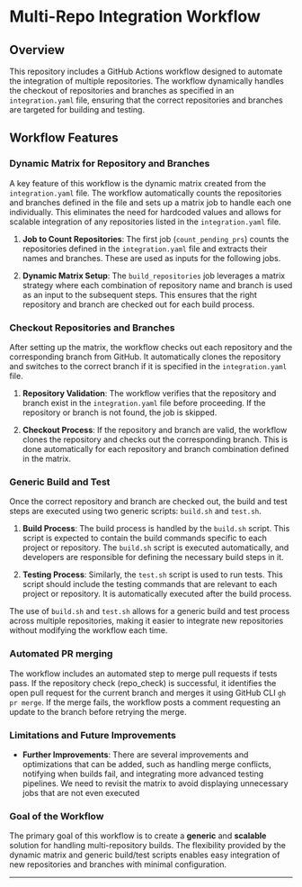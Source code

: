 # Multi-Repo Integration Workflow

## Overview

This repository includes a GitHub Actions workflow designed to automate the integration of multiple repositories. The workflow dynamically handles the checkout of repositories and branches as specified in an `integration.yaml` file, ensuring that the correct repositories and branches are targeted for building and testing.

## Workflow Features

### Dynamic Matrix for Repository and Branches

A key feature of this workflow is the dynamic matrix created from the `integration.yaml` file. The workflow automatically counts the repositories and branches defined in the file and sets up a matrix job to handle each one individually. This eliminates the need for hardcoded values and allows for scalable integration of any repositories listed in the `integration.yaml` file.

1. **Job to Count Repositories**: The first job (`count_pending_prs`) counts the repositories defined in the `integration.yaml` file and extracts their names and branches. These are used as inputs for the following jobs.
   
2. **Dynamic Matrix Setup**: The `build_repositories` job leverages a matrix strategy where each combination of repository name and branch is used as an input to the subsequent steps. This ensures that the right repository and branch are checked out for each build process.

### Checkout Repositories and Branches

After setting up the matrix, the workflow checks out each repository and the corresponding branch from GitHub. It automatically clones the repository and switches to the correct branch if it is specified in the `integration.yaml` file.

1. **Repository Validation**: The workflow verifies that the repository and branch exist in the `integration.yaml` file before proceeding. If the repository or branch is not found, the job is skipped.
   
2. **Checkout Process**: If the repository and branch are valid, the workflow clones the repository and checks out the corresponding branch. This is done automatically for each repository and branch combination defined in the matrix.

### Generic Build and Test

Once the correct repository and branch are checked out, the build and test steps are executed using two generic scripts: `build.sh` and `test.sh`.

1. **Build Process**: The build process is handled by the `build.sh` script. This script is expected to contain the build commands specific to each project or repository. The `build.sh` script is executed automatically, and developers are responsible for defining the necessary build steps in it.

2. **Testing Process**: Similarly, the `test.sh` script is used to run tests. This script should include the testing commands that are relevant to each project or repository. It is automatically executed after the build process.

The use of `build.sh` and `test.sh` allows for a generic build and test process across multiple repositories, making it easier to integrate new repositories without modifying the workflow each time.

### Automated PR merging

The workflow includes an automated step to merge pull requests if tests pass. If the repository check (repo_check) is successful, it identifies the open pull request for the current branch and merges it using GitHub CLI `gh pr merge`. If the merge fails, the workflow posts a comment requesting an update to the branch before retrying the merge.

### Limitations and Future Improvements
  
- **Further Improvements**: There are several improvements and optimizations that can be added, such as handling merge conflicts, notifying when builds fail, and integrating more advanced testing pipelines. We need to revisit the matrix to avoid displaying unnecessary jobs that are not even executed

### Goal of the Workflow

The primary goal of this workflow is to create a **generic** and **scalable** solution for handling multi-repository builds. The flexibility provided by the dynamic matrix and generic build/test scripts enables easy integration of new repositories and branches with minimal configuration.

---
